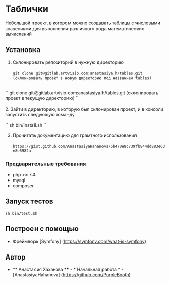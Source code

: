 # Таблички

Небольшой проект, в котором можно создавать таблицы с числовыми значениями для выполнения различного рода математических вычислений

## Установка 

1. Склонировать репозиторий в нужную директорию<br><br>
``
git clone git@gitlab.artvisio.com:anastasiya.h/tables.git (склонировать проект в новую директорию под названием tables)
``
<br>
``
git clone git@gitlab.artvisio.com:anastasiya.h/tables.git (склонировать проект в текущую директорию)
``
<br><br>
2. Зайти в директорию, в которую был склонирован проект, и в консоли запустить следующую команду<br><br>
``
sh bin/install.sh 
``

3. Прочитать документацию для грамтного использования<br><br>
``
https://gist.github.com/AnastasiyaHahanova/5b470e8c739fb844dd883e63e8e5982a
``

### Предварительные требования
- php >= 7.4 
- mysql
- composer

## Запуск тестов
``
sh bin/test.sh 
``

## Построен с помощью

* Фреймворк [Symfony] (https://symfony.com/what-is-symfony)

## Автор

* ** Анастасия Хаханова ** - * Начальная работа * - [AnastasiyaHahanova] (https://github.com/PurpleBooth)
